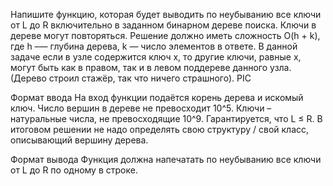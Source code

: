 Напишите функцию, которая будет выводить по неубыванию все ключи от 
L до R включительно в заданном бинарном дереве поиска.
Ключи в дереве могут повторяться. Решение должно иметь сложность 
O(h + k), где h –— глубина дерева, k — число элементов в ответе.
В данной задаче если в узле содержится ключ x, то другие ключи,
равные x, могут быть как в правом, так и в левом поддереве данного узла. (Дерево строил стажёр, так что ничего страшного).
PIC

Формат ввода
На вход функции подаётся корень дерева и искомый ключ. Число вершин в дереве не превосходит 
10^5. Ключи – натуральные числа, не превосходящие 10^9. Гарантируется, что L ≤ R.
В итоговом решении не надо определять свою структуру / свой класс, описывающий вершину дерева.

Формат вывода
Функция должна напечатать по неубыванию все ключи от 
L до R по одному в строке.